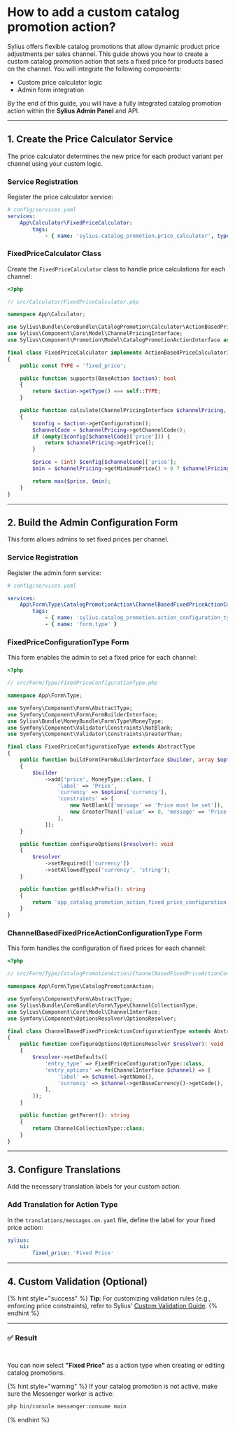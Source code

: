 # How to add a custom catalog promotion action?

Sylius offers flexible catalog promotions that allow dynamic product price adjustments per sales channel. This guide shows you how to create a custom catalog promotion action that sets a fixed price for products based on the channel. You will integrate the following components:

* Custom price calculator logic
* Admin form integration

By the end of this guide, you will have a fully integrated catalog promotion action within the **Sylius Admin Panel** and API.

***

## 1. Create the Price Calculator Service

The price calculator determines the new price for each product variant per channel using your custom logic.

### Service Registration

Register the price calculator service:

```yaml
# config/services.yaml
services:
    App\Calculator\FixedPriceCalculator:
        tags:
            - { name: 'sylius.catalog_promotion.price_calculator', type: 'fixed_price' }
```

### FixedPriceCalculator Class

Create the `FixedPriceCalculator` class to handle price calculations for each channel:

```php
<?php

// src/Calculator/FixedPriceCalculator.php

namespace App\Calculator;

use Sylius\Bundle\CoreBundle\CatalogPromotion\Calculator\ActionBasedPriceCalculatorInterface;
use Sylius\Component\Core\Model\ChannelPricingInterface;
use Sylius\Component\Promotion\Model\CatalogPromotionActionInterface as BaseAction;

final class FixedPriceCalculator implements ActionBasedPriceCalculatorInterface
{
    public const TYPE = 'fixed_price';

    public function supports(BaseAction $action): bool
    {
        return $action->getType() === self::TYPE;
    }

    public function calculate(ChannelPricingInterface $channelPricing, BaseAction $action): int
    {
        $config = $action->getConfiguration();
        $channelCode = $channelPricing->getChannelCode();
        if (empty($config[$channelCode]['price'])) {
            return $channelPricing->getPrice();
        }

        $price = (int) $config[$channelCode]['price'];
        $min = $channelPricing->getMinimumPrice() > 0 ? $channelPricing->getMinimumPrice() : 0;

        return max($price, $min);
    }
}
```

***

## 2. Build the Admin Configuration Form

This form allows admins to set fixed prices per channel.

### Service Registration

Register the admin form service:

```yaml
# config/services.yaml

services:
    App\Form\Type\CatalogPromotionAction\ChannelBasedFixedPriceActionConfigurationType:
        tags:
            - { name: 'sylius.catalog_promotion.action_configuration_type', key: 'fixed_price' }
            - { name: 'form.type' }
```

### FixedPriceConfigurationType Form

This form enables the admin to set a fixed price for each channel:

```php
<?php

// src/Form/Type/FixedPriceConfigurationType.php

namespace App\Form\Type;

use Symfony\Component\Form\AbstractType;
use Symfony\Component\Form\FormBuilderInterface;
use Sylius\Bundle\MoneyBundle\Form\Type\MoneyType;
use Symfony\Component\Validator\Constraints\NotBlank;
use Symfony\Component\Validator\Constraints\GreaterThan;

final class FixedPriceConfigurationType extends AbstractType
{
    public function buildForm(FormBuilderInterface $builder, array $options): void
    {
        $builder
            ->add('price', MoneyType::class, [
                'label' => 'Price',
                'currency' => $options['currency'],
                'constraints' => [
                    new NotBlank(['message' => 'Price must be set']),
                    new GreaterThan(['value' => 0, 'message' => 'Price must be greater than 0']),
                ],
            ]);
    }

    public function configureOptions($resolver): void
    {
        $resolver
            ->setRequired(['currency'])
            ->setAllowedTypes('currency', 'string');
    }

    public function getBlockPrefix(): string
    {
        return 'app_catalog_promotion_action_fixed_price_configuration';
    }
}
```

### ChannelBasedFixedPriceActionConfigurationType Form

This form handles the configuration of fixed prices for each channel:

```php
<?php

// src/Form/Type/CatalogPromotionAction/ChannelBasedFixedPriceActionConfigurationType.php

namespace App\Form\Type\CatalogPromotionAction;

use Symfony\Component\Form\AbstractType;
use Sylius\Bundle\CoreBundle\Form\Type\ChannelCollectionType;
use Sylius\Component\Core\Model\ChannelInterface;
use Symfony\Component\OptionsResolver\OptionsResolver;

final class ChannelBasedFixedPriceActionConfigurationType extends AbstractType
{
    public function configureOptions(OptionsResolver $resolver): void
    {
        $resolver->setDefaults([
            'entry_type' => FixedPriceConfigurationType::class,
            'entry_options' => fn(ChannelInterface $channel) => [
                'label' => $channel->getName(),
                'currency' => $channel->getBaseCurrency()->getCode(),
            ],
        ]);
    }

    public function getParent(): string
    {
        return ChannelCollectionType::class;
    }
}
```

***

## 3. Configure Translations

Add the necessary translation labels for your custom action.

### Add Translation for Action Type

In the `translations/messages.en.yaml` file, define the label for your fixed price action:

```yaml
sylius:
    ui:
        fixed_price: 'Fixed Price'
```

***

## 4. Custom Validation (Optional)

{% hint style="success" %}
**Tip**: For customizing validation rules (e.g., enforcing price constraints), refer to Sylius' [Custom Validation Guide](https://docs.sylius.com/the-customization-guide/customizing-validation#id-3.-custom-validation-for-special-cases-shippingmethod-promotions-zones).
{% endhint %}

***

### ✅ Result

<figure><img src="../.gitbook/assets/image (48).png" alt=""><figcaption></figcaption></figure>

<figure><img src="../.gitbook/assets/image (49).png" alt=""><figcaption></figcaption></figure>

You can now select **"Fixed Price"** as a action type when creating or editing catalog promotions.&#x20;

{% hint style="warning" %}
If your catalog promotion is not active, make sure the Messenger worker is active:

```bash
php bin/console messenger:consume main
```
{% endhint %}
